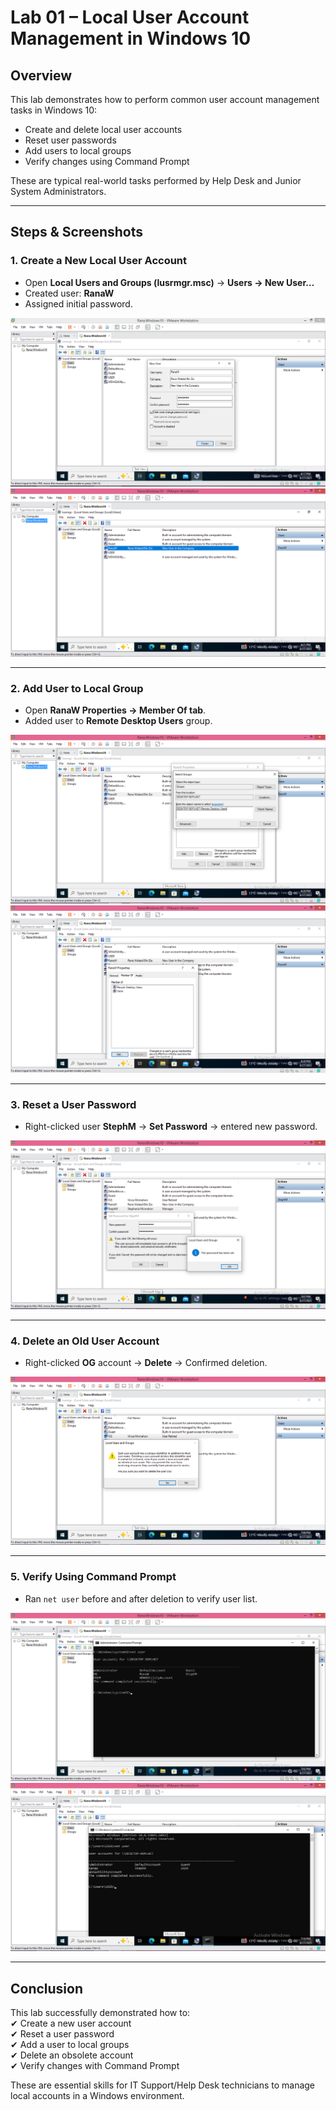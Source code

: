# Lab 01 – Local User Account Management in Windows 10

## Overview
This lab demonstrates how to perform common user account management tasks in Windows 10:
- Create and delete local user accounts
- Reset user passwords
- Add users to local groups
- Verify changes using Command Prompt

These are typical real-world tasks performed by Help Desk and Junior System Administrators.

---

## Steps & Screenshots

### 1. Create a New Local User Account
- Open **Local Users and Groups (lusrmgr.msc)** → **Users → New User…**  
- Created user: **RanaW**  
- Assigned initial password.  
 
![New User Account](./screenshots/New_User_Account_Setup.PNG)  
![RanaW Account Created](./screenshots/RanaW_Account_Created.PNG)  

---

### 2. Add User to Local Group
- Open **RanaW Properties → Member Of tab**.  
- Added user to **Remote Desktop Users** group.  
 
![Added To Group](./screenshots/RanaW_Added_To_Local_Group.PNG)  
![Group Membership](./screenshots/RanaW_Group_Membership.PNG)  

---

### 3. Reset a User Password
- Right-clicked user **StephM** → **Set Password** → entered new password.  
 
![Password Reset Confirmation](./screenshots/StephM_Password_Reset_Confirmation.PNG)  

---

### 4. Delete an Old User Account
- Right-clicked **OG** account → **Delete** → Confirmed deletion.  
 
![User Deletion Confirmation](./screenshots/Confirmation_Of_User_Deletion.PNG)  

---

### 5. Verify Using Command Prompt
- Ran `net user` before and after deletion to verify user list.  

![Users List Before](./screenshots/Users_List.PNG)  
![Updated Users List](./screenshots/Updated_Users_List.PNG)  

---

## Conclusion
This lab successfully demonstrated how to:  
✔ Create a new user account  
✔ Reset a user password  
✔ Add a user to local groups  
✔ Delete an obsolete account  
✔ Verify changes with Command Prompt  

These are essential skills for IT Support/Help Desk technicians to manage local accounts in a Windows environment.
